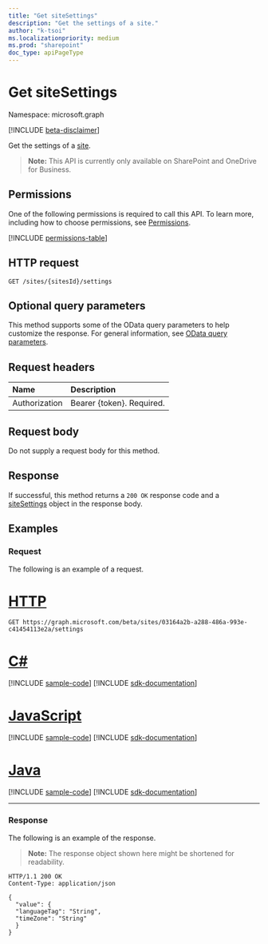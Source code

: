 ```yaml
---
title: "Get siteSettings"
description: "Get the settings of a site."
author: "k-tsoi"
ms.localizationpriority: medium
ms.prod: "sharepoint"
doc_type: apiPageType
---
```


# Get siteSettings
Namespace: microsoft.graph

[!INCLUDE [beta-disclaimer](../../includes/beta-disclaimer.md)]

Get the settings of a [site].

>**Note:** This API is currently only available on SharePoint and OneDrive for Business.

## Permissions

One of the following permissions is required to call this API. To learn more, including how to choose permissions, see [Permissions](/graph/permissions-reference).

<!-- { "blockType": "permissions", "name": "sitesettings_get" } -->
[!INCLUDE [permissions-table](../includes/permissions/sitesettings-get-permissions.md)]

## HTTP request

<!-- {
  "blockType": "ignored"
}
-->
``` http
GET /sites/{sitesId}/settings
```

## Optional query parameters

This method supports some of the OData query parameters to help customize the response. For general information, see [OData query parameters](/graph/query-parameters).

## Request headers

|Name|Description|
|:---|:---|
|Authorization|Bearer {token}. Required.|

## Request body

Do not supply a request body for this method.

## Response

If successful, this method returns a `200 OK` response code and a [siteSettings](../resources/sitesettings.md) object in the response body.

## Examples

### Request

The following is an example of a request.


# [HTTP](#tab/http)
<!-- {
  "blockType": "request",
  "name": "get_sitesettings"
}
-->
``` http
GET https://graph.microsoft.com/beta/sites/03164a2b-a288-486a-993e-c41454113e2a/settings
```

# [C#](#tab/csharp)
[!INCLUDE [sample-code](../includes/snippets/csharp/get-sitesettings-csharp-snippets.md)]
[!INCLUDE [sdk-documentation](../includes/snippets/snippets-sdk-documentation-link.md)]

# [JavaScript](#tab/javascript)
[!INCLUDE [sample-code](../includes/snippets/javascript/get-sitesettings-javascript-snippets.md)]
[!INCLUDE [sdk-documentation](../includes/snippets/snippets-sdk-documentation-link.md)]

# [Java](#tab/java)
[!INCLUDE [sample-code](../includes/snippets/java/get-sitesettings-java-snippets.md)]
[!INCLUDE [sdk-documentation](../includes/snippets/snippets-sdk-documentation-link.md)]

---


### Response

The following is an example of the response.

>**Note:** The response object shown here might be shortened for readability.
<!-- {
  "blockType": "response",
  "truncated": true,
  "@odata.type": "microsoft.graph.siteSettings"
}
-->
``` http
HTTP/1.1 200 OK
Content-Type: application/json

{
  "value": {
  "languageTag": "String",
  "timeZone": "String"
  }
}
```

[site]: ../resources/site.md
